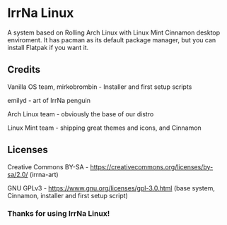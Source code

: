 # IrrNa Linux
A system based on Rolling Arch Linux with Linux Mint Cinnamon desktop enviroment.
It has pacman as its default package manager, but you can install Flatpak if you want it.

## Credits
Vanilla OS team, mirkobrombin - Installer and first setup scripts

emilyd - art of IrrNa penguin

Arch Linux team - obviously the base of our distro

Linux Mint team - shipping great themes and icons, and Cinnamon

## Licenses
Creative Commons BY-SA - https://creativecommons.org/licenses/by-sa/2.0/ (irrna-art)

GNU GPLv3 - https://www.gnu.org/licenses/gpl-3.0.html (base system, Cinnamon, installer and first setup script)

### Thanks for using IrrNa Linux!
